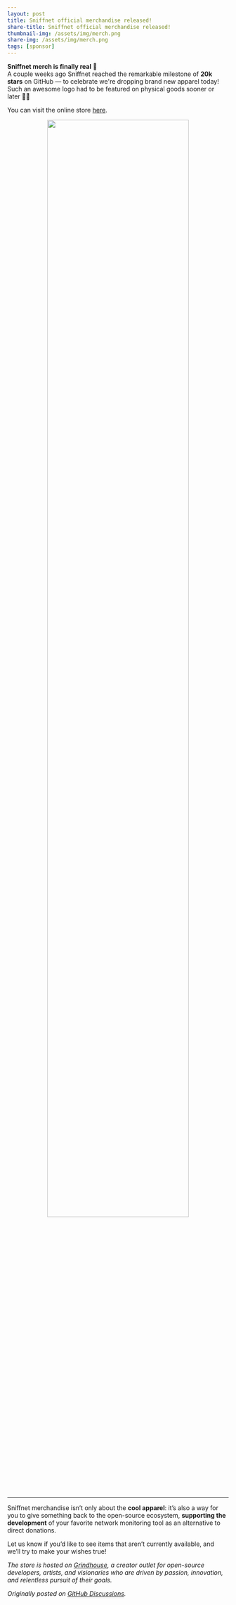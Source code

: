```yaml
---
layout: post
title: Sniffnet official merchandise released!
share-title: Sniffnet official merchandise released!
thumbnail-img: /assets/img/merch.png
share-img: /assets/img/merch.png
tags: [sponsor]
---
```


**Sniffnet merch is finally real** 🎉 <br>
A couple weeks ago Sniffnet reached the remarkable milestone of **20k stars** on GitHub — to celebrate we're dropping brand new apparel today!<br>
Such an awesome logo had to be featured on physical goods sooner or later 🕵️‍♂️

You can visit the online store <a target="_blank" href="https://grindhouse.dev/collections/sniffnet">here</a>.

<div align="center">
<a target="_blank" href="https://grindhouse.dev/collections/sniffnet">
<img alt="" width="80%" src="{{ 'assets/img/merch.png' | relative_url }}"/>
</a>
</div>

<hr>

Sniffnet merchandise isn’t only about the **cool apparel**: it’s also a way for you to give something back to the open-source ecosystem, **supporting the development** of your favorite network monitoring tool as an alternative to direct donations.

Let us know if you’d like to see items that aren’t currently available, and we’ll try to make your wishes true!

_The store is hosted on <a target="_blank" href="https://grindhouse.dev">Grindhouse</a>, a creator outlet for open-source developers, artists, and visionaries who are driven by passion, innovation, and relentless pursuit of their goals._

_Originally posted on <a target="_blank" href="https://github.com/GyulyVGC/sniffnet/discussions/722">GitHub Discussions</a>._
